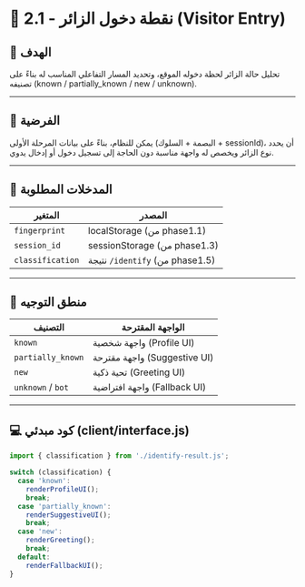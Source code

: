 # 👤 2.1 - نقطة دخول الزائر (Visitor Entry)

## 🎯 الهدف
تحليل حالة الزائر لحظة دخوله الموقع، وتحديد المسار التفاعلي المناسب له بناءً على تصنيفه (known / partially_known / new / unknown).

---

## 🧠 الفرضية
يمكن للنظام، بناءً على بيانات المرحلة الأولى (البصمة + السلوك + sessionId)، أن يحدد نوع الزائر ويخصص له واجهة مناسبة دون الحاجة إلى تسجيل دخول أو إدخال يدوي.

---

## 🧩 المدخلات المطلوبة

| المتغير         | المصدر                         |
|------------------|--------------------------------|
| `fingerprint`    | localStorage (من phase1.1)     |
| `session_id`     | sessionStorage (من phase1.3)   |
| `classification` | نتيجة `/identify` (من phase1.5) |

---

## 🧭 منطق التوجيه

| التصنيف             | الواجهة المقترحة              |
|----------------------|-------------------------------|
| `known`              | واجهة شخصية (Profile UI)      |
| `partially_known`    | واجهة مقترحة (Suggestive UI)  |
| `new`                | تحية ذكية (Greeting UI)       |
| `unknown` / `bot`    | واجهة افتراضية (Fallback UI) |

---

## 💻 كود مبدئي (client/interface.js)

```js
import { classification } from './identify-result.js';

switch (classification) {
  case 'known':
    renderProfileUI();
    break;
  case 'partially_known':
    renderSuggestiveUI();
    break;
  case 'new':
    renderGreeting();
    break;
  default:
    renderFallbackUI();
}

